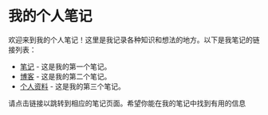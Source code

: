 # 我的个人笔记

欢迎来到我的个人笔记！这里是我记录各种知识和想法的地方。以下是我笔记的链接列表：

- [笔记](/笔记/linux常用命令.md) - 这是我的第一个笔记。
- [博客](/博客/) - 这是我的第二个笔记。
- [个人资料](/个人资料/) - 这是我的第三个笔记。

请点击链接以跳转到相应的笔记页面。希望你能在我的笔记中找到有用的信息
